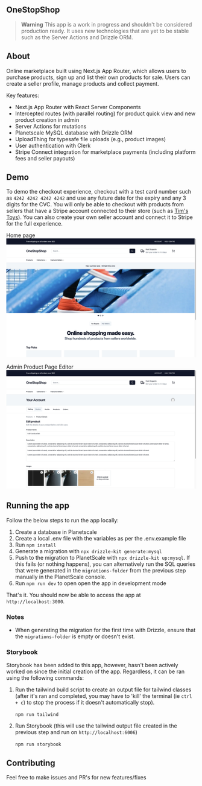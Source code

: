 ## OneStopShop

> **Warning**
> This app is a work in progress and shouldn't be considered production ready. It uses new technologies that are yet to be stable such as the Server Actions and Drizzle ORM.

## About

Online marketplace built using Next.js App Router, which allows users to purchase products, sign up and list their own products for sale. Users can create a seller profile, manage products and collect payment.

Key features:

- Next.js App Router with React Server Components
- Intercepted routes (with parallel routing) for product quick view and new product creation in admin
- Server Actions for mutations
- Planetscale MySQL database with Drizzle ORM
- UploadThing for typesafe file uploads (e.g., product images)
- User authentication with Clerk
- Stripe Connect integration for marketplace payments (including platform fees and seller payouts)

## Demo

To demo the checkout experience, checkout with a test card number such as `4242 4242 4242 4242` and use any future date for the expiry and any 3 digits for the CVC. You will only be able to checkout with products from sellers that have a Stripe account connected to their store (such as [Tim's Toys](https://onestopshop.jackblatch.com/products?seller=tims-toys)). You can also create your own seller account and connect it to Stripe for the full experience.

Home page
![Home page](/.github/images/home.jpeg?raw=0)

Admin Product Page Editor
![Admin Product Page Editor](/.github/images/product-admin.jpeg?raw=0)

## Running the app

Follow the below steps to run the app locally:

1. Create a database in Planetscale
2. Create a local .env file with the variables as per the .env.example file
3. Run `npm install`
4. Generate a migration with `npx drizzle-kit generate:mysql`
5. Push to the migration to PlanetScale with `npx drizzle-kit up:mysql`. If this fails (or nothing happens), you can alternatively run the SQL queries that were generated in the `migrations-folder` from the previous step manually in the PlanetScale console.
6. Run `npm run dev` to open open the app in development mode

That's it. You should now be able to access the app at `http://localhost:3000`.

### Notes

- When generating the migration for the first time with Drizzle, ensure that the `migrations-folder` is empty or doesn't exist.

### Storybook

Storybook has been added to this app, however, hasn't been actively worked on since the initial creation of the app. Regardless, it can be ran using the following commands:

1. Run the tailwind build script to create an output file for tailwind classes (after it's ran and completed, you may have to 'kill' the terminal (ie `ctrl + c`) to stop the process if it doesn't automatically stop).

   `npm run tailwind`

2. Run Storybook (this will use the tailwind output file created in the previous step and run on `http://localhost:6006`)

   `npm run storybook`

## Contributing

Feel free to make issues and PR's for new features/fixes
